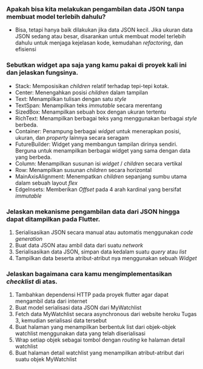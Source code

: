 
###  Apakah bisa kita melakukan pengambilan data JSON tanpa membuat model terlebih dahulu?
- Bisa, tetapi hanya baik dilakukan jika data JSON kecil. Jika ukuran data JSON sedang atau besar, disarankan untuk membuat model terlebih dahulu untuk menjaga kejelasan kode, kemudahan *refactoring*, dan efisiensi
	

###  Sebutkan widget apa saja yang kamu pakai di proyek kali ini dan jelaskan fungsinya.
- Stack: Memposisikan *children* relatif terhadap tepi-tepi kotak.
- Center: Menengahkan posisi _children_ dalam tampilan
- Text: Menampilkan tulisan dengan satu _style_
- TextSpan: Menampilkan teks *immutable* secara merentang
- SizedBox: Menampilkan sebuah box dengan ukuran tertentu
- RichText: Menampilkan berbagai teks yang menggunakan berbagai *style* berbeda.
- Container: Penampung berbagai _widget_ untuk menerapkan posisi, ukuran, dan _property_ lainnya secara seragam
- FutureBuilder: Widget yang membangun tampilan dirinya sendiri. Berguna untuk menampilkan berbagai widget yang sama dengan data yang berbeda.
- Column: Menampilkan susunan isi _widget_ / _children_ secara vertikal
- Row: Menampilkan susunan _children_ secara horizontal
 - MainAxisAlignment: Menempatkan _children_ sepanjang sumbu utama dalam sebuah layout _flex_
- EdgeInsets: Memberikan _Offset_ pada 4 arah kardinal yang bersifat _immutable_
###   Jelaskan mekanisme pengambilan data dari JSON hingga dapat ditampilkan pada Flutter.
1. Serialisasikan JSON secara manual atau automatis menggunakan *code generation*
2. Buat data JSON atau ambil data dari suatu *network*
3. Serialisasikan data JSON, simpan data kedalam suatu *query* atau *list*
4. Tampilkan data beserta atribut-atribut nya menggunakan sebuah *Widget*

###   Jelaskan bagaimana cara kamu mengimplementasikan  _checklist_  di atas.
1. Tambahkan dependensi HTTP pada proyek flutter agar dapat mengambil data dari internet
2. Buat model serialisasi data JSON dari MyWatchlist
3. Fetch data MyWatchlist secara asynchronous dari website heroku Tugas 3, kemudian serialisasi data tersebut
4. Buat halaman yang menampilkan berbentuk list dari objek-objek watchlist menggunakan data yang telah diserialisasi
5. Wrap setiap objek sebagai tombol dengan *routing* ke halaman detail watchlist
6. Buat halaman detail watchlist yang menampilkan atribut-atribut dari suatu objek MyWatchlist
